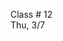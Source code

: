 <div class="lecture2">

<div class="column_date">
<p markdown="block">

Class # 12 <br>
Thu, 3/7



</p>
</div>

<div class="column_materials">
<p markdown="block">




<br>

</p>
</div>

<div class="column_assign">
<p markdown="block">



</p>
</div>

</div>
